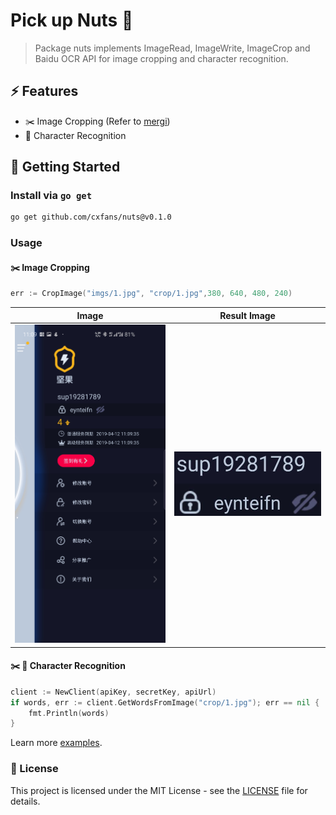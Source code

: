 # Pick up Nuts 🌰

> Package nuts implements ImageRead, ImageWrite, ImageCrop and Baidu OCR API for image cropping and character recognition.


## ⚡ Features

- ✂️ Image Cropping (Refer to [mergi](github.com/noelyahan/mergi))
- 👀 Character Recognition


## 🚀 Getting Started

### Install via `go get`
```bash
go get github.com/cxfans/nuts@v0.1.0
```

### Usage

#### ✂️ Image Cropping
```go
err := CropImage("imgs/1.jpg", "crop/1.jpg",380, 640, 480, 240)
```
Image                    | Result Image
-----------------------------------|------------------------------------------
![srcImage](imgs/1.jpg) | ![dstImage](crop/1.jpg)

#### ✂️ 👀 Character Recognition
```go
client := NewClient(apiKey, secretKey, apiUrl)
if words, err := client.GetWordsFromImage("crop/1.jpg"); err == nil {
    fmt.Println(words)
}
```


Learn more [examples](examples).


### 🔵 License

This project is licensed under the MIT License - see the [LICENSE](LICENSE.md) file for details.
